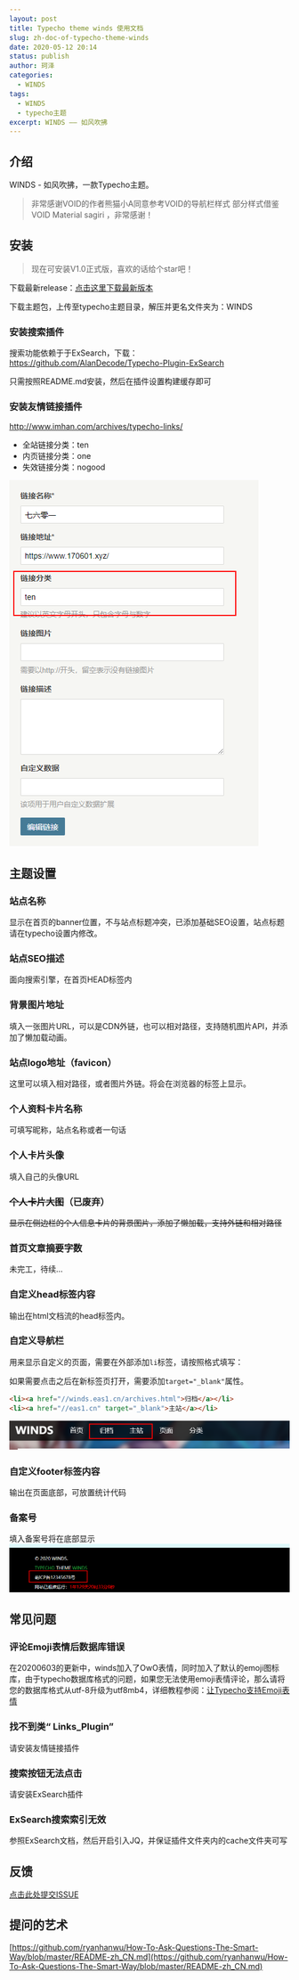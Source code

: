 ```yaml
---
layout: post
title: Typecho theme winds 使用文档 
slug: zh-doc-of-typecho-theme-winds
date: 2020-05-12 20:14
status: publish
author: 珂泽
categories: 
  - WINDS
tags: 
  - WINDS
  - typecho主题
excerpt: WINDS —— 如风吹拂
---
```


## 介绍

WINDS - 如风吹拂，一款Typecho主题。

> 非常感谢VOID的作者熊猫小A同意参考VOID的导航栏样式
> 部分样式借鉴 VOID Material sagiri ，非常感谢！


## 安装
> 现在可安装V1.0正式版，喜欢的话给个star吧！

下载最新release：[点击这里下载最新版本](https://github.com/kaygb/typecho-theme-winds/releases)

下载主题包，上传至typecho主题目录，解压并更名文件夹为：WINDS

###  安装搜索插件

搜索功能依赖于于ExSearch，下载：https://github.com/AlanDecode/Typecho-Plugin-ExSearch

只需按照README.md安装，然后在插件设置构建缓存即可

### 安装友情链接插件

http://www.imhan.com/archives/typecho-links/

- 全站链接分类：ten
- 内页链接分类：one
- 失效链接分类：nogood

![](./images/20200630-1.png)


## 主题设置

### 站点名称

显示在首页的banner位置，不与站点标题冲突，已添加基础SEO设置，站点标题请在typecho设置内修改。

### 站点SEO描述

面向搜索引擎，在首页HEAD标签内

### 背景图片地址

填入一张图片URL，可以是CDN外链，也可以相对路径，支持随机图片API，并添加了懒加载动画。

### 站点logo地址（favicon）

这里可以填入相对路径，或者图片外链。将会在浏览器的标签上显示。

### 个人资料卡片名称

可填写昵称，站点名称或者一句话

### 个人卡片头像

填入自己的头像URL

### ~~个人卡片大图~~（已废弃）

~~显示在侧边栏的个人信息卡片的背景图片，添加了懒加载，支持外链和相对路径~~

### 首页文章摘要字数

未完工，待续...

### 自定义head标签内容

输出在html文档流的head标签内。

### 自定义导航栏

用来显示自定义的页面，需要在外部添加`li`标签，请按照格式填写：

如果需要点击之后在新标签页打开，需要添加` target="_blank" `属性。

~~~html
<li><a href="//winds.eas1.cn/archives.html">归档</a></li>
<li><a href="//eas1.cn" target="_blank">主站</a></li>
~~~

![](./images/Snipaste_2020-05-12_20-31-37.png)

### 自定义footer标签内容

输出在页面底部，可放置统计代码

### 备案号

填入备案号将在底部显示
![](./images/Snipaste_2020-05-12_20-33-16.png)

## 常见问题

### 评论Emoji表情后数据库错误

在20200603的更新中，winds加入了OwO表情，同时加入了默认的emoji图标库，由于typecho数据库格式的问题，如果您无法使用emoji表情评论，那么请将您的数据库格式从utf-8升级为utf8mb4，详细教程参阅：[让Typecho支持Emoji表情](https://wiki.eas1.cn/archives/20200604-typecho-emoji/)

### 找不到类“ Links_Plugin”

请安装友情链接插件

### 搜索按钮无法点击

请安装ExSearch插件

### ExSearch搜索索引无效

参照ExSearch文档，然后开启引入JQ，并保证插件文件夹内的cache文件夹可写

## 反馈

[点击此处提交ISSUE](https://github.com/kaygb/typecho-theme-winds/issues)

## 提问的艺术

[https://github.com/ryanhanwu/How-To-Ask-Questions-The-Smart-Way/blob/master/README-zh_CN.md](https://github.com/ryanhanwu/How-To-Ask-Questions-The-Smart-Way/blob/master/README-zh_CN.md)